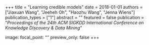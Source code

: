 +++
title = "Learning credible models"
date = 2018-01-01
authors = ["Jiaxuan Wang", "Jeeheh Oh", "Haozhu Wang", "Jenna Wiens"]
publication_types = ["1"]
abstract = ""
featured = false
publication = "*Proceedings of the 24th ACM SIGKDD International Conference on Knowledge Discovery & Data Mining*"

image:
  focal_point: ""
  preview_only: false
+++

